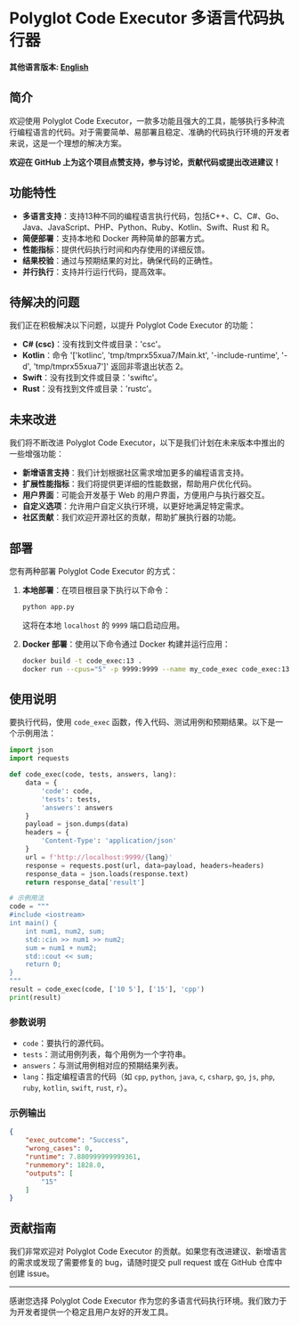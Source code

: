 # Polyglot Code Executor 多语言代码执行器

**其他语言版本: [English](readme.md)**

## 简介

欢迎使用 Polyglot Code Executor，一款多功能且强大的工具，能够执行多种流行编程语言的代码。对于需要简单、易部署且稳定、准确的代码执行环境的开发者来说，这是一个理想的解决方案。

**欢迎在 GitHub 上为这个项目点赞支持，参与讨论，贡献代码或提出改进建议！**

## 功能特性

- **多语言支持**：支持13种不同的编程语言执行代码，包括C++、C、C#、Go、Java、JavaScript、PHP、Python、Ruby、Kotlin、Swift、Rust 和 R。
- **简便部署**：支持本地和 Docker 两种简单的部署方式。
- **性能指标**：提供代码执行时间和内存使用的详细反馈。
- **结果校验**：通过与预期结果的对比，确保代码的正确性。
- **并行执行**：支持并行运行代码，提高效率。


## 待解决的问题

我们正在积极解决以下问题，以提升 Polyglot Code Executor 的功能：

- **C# (csc)**：没有找到文件或目录：'csc'。
- **Kotlin**：命令 '['kotlinc', 'tmp/tmprx55xua7/Main.kt', '-include-runtime', '-d', 'tmp/tmprx55xua7']' 返回非零退出状态 2。
- **Swift**：没有找到文件或目录：'swiftc'。
- **Rust**：没有找到文件或目录：'rustc'。

## 未来改进

我们将不断改进 Polyglot Code Executor，以下是我们计划在未来版本中推出的一些增强功能：

- **新增语言支持**：我们计划根据社区需求增加更多的编程语言支持。
- **扩展性能指标**：我们将提供更详细的性能数据，帮助用户优化代码。
- **用户界面**：可能会开发基于 Web 的用户界面，方便用户与执行器交互。
- **自定义选项**：允许用户自定义执行环境，以更好地满足特定需求。
- **社区贡献**：我们欢迎开源社区的贡献，帮助扩展执行器的功能。

## 部署

您有两种部署 Polyglot Code Executor 的方式：

1. **本地部署**：在项目根目录下执行以下命令：
   ```bash
   python app.py
   ```
   这将在本地 `localhost` 的 `9999` 端口启动应用。

2. **Docker 部署**：使用以下命令通过 Docker 构建并运行应用：
   ```bash
   docker build -t code_exec:13 .
   docker run --cpus="5" -p 9999:9999 --name my_code_exec code_exec:13
   ```

## 使用说明

要执行代码，使用 `code_exec` 函数，传入代码、测试用例和预期结果。以下是一个示例用法：

```python
import json
import requests

def code_exec(code, tests, answers, lang):
    data = {
        'code': code,
        'tests': tests,
        'answers': answers
    }
    payload = json.dumps(data)
    headers = {
        'Content-Type': 'application/json'
    }
    url = f'http://localhost:9999/{lang}'
    response = requests.post(url, data=payload, headers=headers)
    response_data = json.loads(response.text)
    return response_data['result']

# 示例用法
code = """
#include <iostream>
int main() {
    int num1, num2, sum;
    std::cin >> num1 >> num2;
    sum = num1 + num2;
    std::cout << sum;
    return 0;
}
"""
result = code_exec(code, ['10 5'], ['15'], 'cpp')
print(result)
```

### 参数说明

- `code`：要执行的源代码。
- `tests`：测试用例列表，每个用例为一个字符串。
- `answers`：与测试用例相对应的预期结果列表。
- `lang`：指定编程语言的代码（如 `cpp`, `python`, `java`, `c`, `csharp`, `go`, `js`, `php`, `ruby`, `kotlin`, `swift`, `rust`, `r`）。

### 示例输出

```json
{
    "exec_outcome": "Success",
    "wrong_cases": 0,
    "runtime": 7.880999999999361,
    "runmemory": 1828.0,
    "outputs": [
        "15"
    ]
}
```

## 贡献指南

我们非常欢迎对 Polyglot Code Executor 的贡献。如果您有改进建议、新增语言的需求或发现了需要修复的 bug，请随时提交 pull request 或在 GitHub 仓库中创建 issue。

---

感谢您选择 Polyglot Code Executor 作为您的多语言代码执行环境。我们致力于为开发者提供一个稳定且用户友好的开发工具。